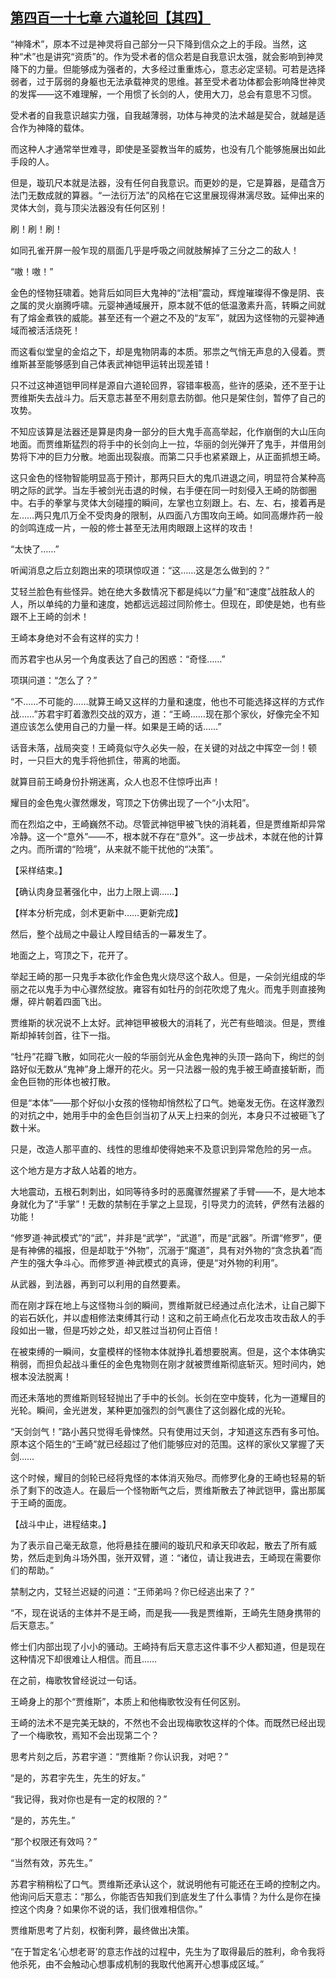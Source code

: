 ## [第四百一十七章 六道轮回【其四】](https://www.xxbiquge.com/11_11207/9196924.html)


  “神降术”，原本不过是神灵将自己部分一只下降到信众之上的手段。当然，这种“术”也是讲究“资质”的。作为受术者的信众若是自我意识太强，就会影响到神灵降下的力量。但能够成为强者的，大多经过重重炼心，意志必定坚韧。可若是选择弱者，过于孱弱的身躯也无法承载神灵的思维。甚至受术者功体都会影响降世神灵的发挥——这不难理解，一个用惯了长剑的人，使用大刀，总会有意思不习惯。

  受术者的自我意识越实力强，自我越薄弱，功体与神灵的法术越是契合，就越是适合作为神降的载体。

  而这种人才通常举世难寻，即使是圣婴教当年的威势，也没有几个能够施展出如此手段的人。

  但是，璇玑尺本就是法器，没有任何自我意识。而更妙的是，它是算器，是蕴含万法门无数成就的算器。“一法衍万法”的风格在它这里展现得淋漓尽致。延伸出来的灵体大剑，竟与顶尖法器没有任何区别！

  刷！刷！刷！

  如同孔雀开屏一般乍现的扇面几乎是呼吸之间就肢解掉了三分之二的敌人！

  “嗷！嗷！”

  金色的怪物狂啸着。她背后如同巨大鬼神的“法相”震动，辉煌璀璨得不像是阴、丧之属的灵火崩腾呼啸。元婴神通域展开，原本就不低的低温激素升高，转瞬之间就有了熔金煮铁的威能。甚至还有一个避之不及的“友军”，就因为这怪物的元婴神通域而被活活烧死！

  而这看似堂皇的金焰之下，却是鬼物阴毒的本质。邪祟之气悄无声息的入侵着。贾维斯甚至能够感到自己体表武神铠甲运转出现差错！

  只不过这神道铠甲同样是源自六道轮回界，容错率极高，些许的感染，还不至于让贾维斯失去战斗力。后天意志甚至不用刻意去防御。他只是架住剑，暂停了自己的攻势。

  不知应该算是法器还是算是肉身一部分的巨大鬼手高高举起，化作崩倒的大山压向地面。而贾维斯猛烈的将手中的长剑向上一拉，华丽的剑光弹开了鬼手，并借用剑势将下冲的巨力分散。地面出现裂痕。而第二只手也紧紧跟上，从正面抓想王崎。

  这只金色的怪物智能明显高于预计，那两只巨大的鬼爪进退之间，明显符合某种高明之际的武学。当左手被剑光击退的时候，右手便在同一时刻侵入王崎的防御圈中。右手的拳掌与灵体大剑碰撞的瞬间，左掌也立刻跟上。右、左、右，接着再是左……两只鬼爪万全不受肉身的限制，从四面八方围攻向王崎。如同高爆炸药一般的剑鸣连成一片，一般的修士甚至无法用肉眼跟上这样的攻击！

  “太快了……”

  听闻消息之后立刻跑出来的项琪惊叹道：“这……这是怎么做到的？”

  艾轻兰脸色有些怪异。她在绝大多数情况下都是纯以“力量”和“速度”战胜敌人的人，所以单纯的力量和速度，她都远远超过同阶修士。但现在，即使是她，也有些跟不上王崎的剑术！

  王崎本身绝对不会有这样的实力！

  而苏君宇也从另一个角度表达了自己的困惑：“奇怪……”

  项琪问道：“怎么了？”

  “不……不可能的……就算王崎又这样的力量和速度，他也不可能选择这样的方式作战……”苏君宇盯着激烈交战的双方，道：“王崎……现在那个家伙，好像完全不知道应该怎么使用自己的力量一样。如果是王崎的话……”

  话音未落，战局突变！王崎竟似守久必失一般，在关键的对战之中挥空一剑！顿时，一只巨大的鬼手将他抓住，带离的地面。

  就算目前王崎身份扑朔迷离，众人也忍不住惊呼出声！

  耀目的金色鬼火骤然爆发，穹顶之下仿佛出现了一个“小太阳”。

  而在烈焰之中，王崎巍然不动。尽管武神铠甲被飞快的消耗着，但是贾维斯却异常冷静。这一个“意外”——不，根本就不存在“意外”。这一步战术，本就在他的计算之内。而所谓的“险境”，从来就不能干扰他的“决策”。

  【采样结束。】

  【确认肉身显著强化中，出力上限上调……】

  【样本分析完成，剑术更新中……更新完成】

  然后，整个战局之中最让人瞠目结舌的一幕发生了。

  地面之上，穹顶之下，花开了。

  举起王崎的那一只鬼手本欲化作金色鬼火烧尽这个敌人。但是，一朵剑光组成的华丽之花以鬼手为中心骤然绽放。雍容有如牡丹的剑花吹熄了鬼火。而鬼手则直接殉爆，碎片朝着四面飞出。

  贾维斯的状况说不上太好。武神铠甲被极大的消耗了，光芒有些暗淡。但是，贾维斯却掉转剑首，往下一指。

  “牡丹”花瓣飞散，如同花火一般的华丽剑光从金色鬼神的头顶一路向下，绚烂的剑路好似无数从“鬼神”身上爆开的花火。另一只法器一般的鬼手被王崎直接斩断，而金色巨物的形体也被打散。

  但是“本体”——那个好似小女孩的怪物却悄然松了口气。她毫发无伤。在这样激烈的对抗之中，她用手中的金色巨剑当初了从天上扫来的剑光，本身只不过被砸飞了数十米。

  只是，改造人那平直的、线性的思维却使得她来不及意识到异常危险的另一点。

  这个地方是方才敌人站着的地方。

  大地震动，五根石刺刺出，如同等待多时的恶魔骤然握紧了手臂——不，是大地本身就化为了“手掌”！无数的禁制在手掌之上显现，引导灵力的流转，俨然有法器的功能！

  “修罗道·神武模式”的“武”，并非是“武学”，“武道”，而是“武器”。所谓“修罗”，便是有神佛的福报，但是却耽于“外物”，沉溺于“魔道”，具有对外物的“贪念执着”而产生的强大争斗心。而修罗道·神武模式的真谛，便是“对外物的利用”。

  从武器，到法器，再到可以利用的自然要素。

  而在刚才踩在地上与这怪物斗剑的瞬间，贾维斯就已经通过点化法术，让自己脚下的岩石妖化，并以虚相修法束缚其行动！这和之前王崎点化石龙攻击攻击敌人的手段如出一辙，但是巧妙之处，却又胜过当初何止百倍！

  在被束缚的一瞬间，女童模样的怪物本体就挣扎着想要脱离。但是，这个本体确实稍弱，而担负起战斗重任的金色鬼物则在刚才就被贾维斯彻底斩灭。短时间内，她根本没法脱离！

  而还未落地的贾维斯则轻轻抛出了手中的长剑。长剑在空中旋转，化为一道耀目的光轮。瞬间，金光迸发，某种更加强烈的剑气裹住了这剑器化成的光轮。

  “天剑剑气！”路小茜只觉得毛骨悚然。只有使用过天剑，才知道这东西有多可怕。原本这个陌生的“王崎”就已经超过了他们能够应对的范围。这样的家伙又掌握了天剑……

  这个时候，耀目的剑轮已经将鬼怪的本体消灭殆尽。而修罗化身的王崎也轻易的斩杀了剩下的改造人。在最后一个怪物断气之后，贾维斯散去了神武铠甲，露出那属于王崎的面庞。

  【战斗中止，进程结束。】

  为了表示自己毫无敌意，他将悬挂在腰间的璇玑尺和承天印收起，散去了所有威势，然后走到角斗场外围，张开双臂，道：“诸位，请让我进去，王崎现在需要你们的帮助。”

  禁制之内，艾轻兰迟疑的问道：“王师弟吗？你已经逃出来了？”

  “不，现在说话的主体并不是王崎，而是我——我是贾维斯，王崎先生随身携带的后天意志。”

  修士们内部出现了小小的骚动。王崎持有后天意志这件事不少人都知道，但是现在这种情况下却很难让人相信。而且……

  在之前，梅歌牧曾经说过一句话。

  王崎身上的那个“贾维斯”，本质上和他梅歌牧没有任何区别。

  王崎的法术不是完美无缺的，不然也不会出现梅歌牧这样的个体。而既然已经出现了一个梅歌牧，焉知不会出现第二个？

  思考片刻之后，苏君宇道：“贾维斯？你认识我，对吧？”

  “是的，苏君宇先生，先生的好友。”

  “我记得，我对你也是有一定的权限的？”

  “是的，苏先生。”

  “那个权限还有效吗？”

  “当然有效，苏先生。”

  苏君宇稍稍松了口气。贾维斯还承认这个，就说明他有可能还在王崎的控制之内。他询问后天意志：“那么，你能否告知我们到底发生了什么事情？为什么是你在操控这个肉身？如果你不说的话，我们很难相信你。”

  贾维斯思考了片刻，权衡利弊，最终做出决策。

  “在于暂定名‘心想老哥’的意志作战的过程中，先生为了取得最后的胜利，命令我将他杀死，由不会触动心想事成机制的我取代他离开心想事成区域。”
